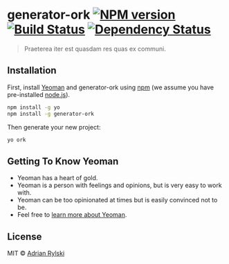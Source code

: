 # generator-ork [![NPM version][npm-image]][npm-url] [![Build Status][travis-image]][travis-url] [![Dependency Status][daviddm-image]][daviddm-url]
> Praeterea iter est quasdam res quas ex communi.

## Installation

First, install [Yeoman](http://yeoman.io) and generator-ork using [npm](https://www.npmjs.com/) (we assume you have pre-installed [node.js](https://nodejs.org/)).

```bash
npm install -g yo
npm install -g generator-ork
```

Then generate your new project:

```bash
yo ork
```

## Getting To Know Yeoman

 * Yeoman has a heart of gold.
 * Yeoman is a person with feelings and opinions, but is very easy to work with.
 * Yeoman can be too opinionated at times but is easily convinced not to be.
 * Feel free to [learn more about Yeoman](http://yeoman.io/).

## License

MIT © [Adrian Rylski]()


[npm-image]: https://badge.fury.io/js/generator-ork.svg
[npm-url]: https://npmjs.org/package/generator-ork
[travis-image]: https://travis-ci.org/liamtoo/generator-ork.svg?branch=master
[travis-url]: https://travis-ci.org/liamtoo/generator-ork
[daviddm-image]: https://david-dm.org/liamtoo/generator-ork.svg?theme=shields.io
[daviddm-url]: https://david-dm.org/liamtoo/generator-ork
